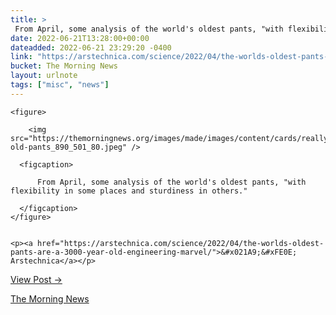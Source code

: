 ```yaml
---
title: > 
 From April, some analysis of the world's oldest pants, "with flexibility in some places and sturdiness in others."
date: 2022-06-21T13:28:00+00:00
dateadded: 2022-06-21 23:29:20 -0400
link: "https://arstechnica.com/science/2022/04/the-worlds-oldest-pants-are-a-3000-year-old-engineering-marvel/"
bucket: The Morning News
layout: urlnote
tags: ["misc", "news"]
--- 
```




  
    
  

  
    <figure>
      
        <img src="https://themorningnews.org/images/made/images/content/cards/really-old-pants_890_501_80.jpeg" />
      
      <figcaption>
        
          From April, some analysis of the world's oldest pants, "with flexibility in some places and sturdiness in others."
        
      </figcaption>
    </figure>

    
    <p><a href="https://arstechnica.com/science/2022/04/the-worlds-oldest-pants-are-a-3000-year-old-engineering-marvel/">&#x021A9;&#xFE0E; Arstechnica</a></p>
    
  
  <p><a href="https://themorningnews.org/p/from-april-some-analysis-of-the-worlds-oldest-pants">View Post &rarr;</a></p>



 <!-- end excerpt --> 
<div class='bucket'><a class='internal-link' href='/buckets/the-morning-news'>The Morning News</a></div> 
